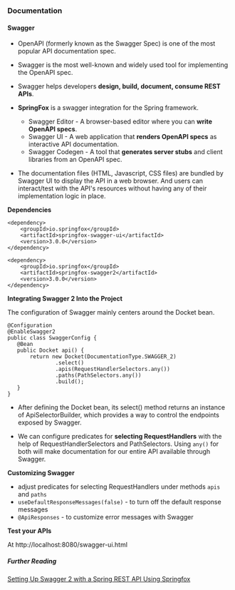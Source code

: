 ### Documentation

#### Swagger

- OpenAPI (formerly known as the Swagger Spec) is one of the most popular API documentation spec.
- Swagger is the most well-known and widely used tool for implementing the OpenAPI spec.
- Swagger helps developers **design, build, document, consume REST APIs**.
- **SpringFox** is a swagger integration for the Spring framework.

  - Swagger Editor - A browser-based editor where you can **write OpenAPI specs**.
  - Swagger UI - A web application that **renders OpenAPI specs** as interactive API documentation.
  - Swagger Codegen - A tool that **generates server stubs** and client libraries from an OpenAPI spec.

- The documentation files (HTML, Javascript, CSS files) are bundled by Swagger UI to display the API in a web browser. And users can interact/test with the API's resources without having any of their implementation logic in place.

**Dependencies**
```
<dependency>
    <groupId>io.springfox</groupId>
    <artifactId>springfox-swagger-ui</artifactId>
    <version>3.0.0</version>
</dependency>

<dependency>
    <groupId>io.springfox</groupId>
    <artifactId>springfox-swagger2</artifactId>
    <version>3.0.0</version>
</dependency>
```

**Integrating Swagger 2 Into the Project**

The configuration of Swagger mainly centers around the Docket bean.

```
@Configuration
@EnableSwagger2
public class SwaggerConfig {
   @Bean
   public Docket api() {
       return new Docket(DocumentationType.SWAGGER_2)
               .select()
               .apis(RequestHandlerSelectors.any())
               .paths(PathSelectors.any())
               .build();
   }
}
```

- After defining the Docket bean, its select() method returns an instance of ApiSelectorBuilder, which provides a way to control the endpoints exposed by Swagger.

- We can configure predicates for **selecting RequestHandlers** with the help of RequestHandlerSelectors and PathSelectors. Using ```any()``` for both will make documentation for our entire API available through Swagger.

**Customizing Swagger**
- adjust predicates for selecting RequestHandlers under methods ```apis``` and ```paths```
- ```useDefaultResponseMessages(false)``` - to turn off the default response messages
- ```@ApiResponses``` - to customize error messages with Swagger

**Test your APIs**

At http://localhost:8080/swagger-ui.html

##### Further Reading
[Setting Up Swagger 2 with a Spring REST API Using Springfox](https://www.baeldung.com/swagger-2-documentation-for-spring-rest-api)